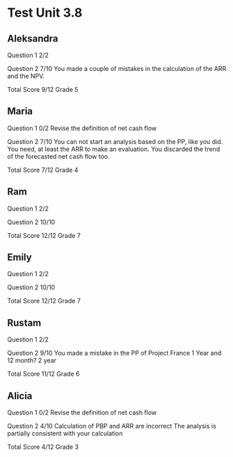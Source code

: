 # Test Unit 3.8

## Aleksandra

Question 1      2/2

Question 2      7/10
                You made a couple of mistakes in the calculation
                of the ARR and the NPV.

Total Score     9/12 Grade 5

## Maria

Question 1      0/2
                Revise the definition of net cash flow

Question 2      7/10
                You can not start an analysis based on the
                PP, like you did. You need, at least the ARR to
                make an evaluation.
                You discarded the trend of the forecasted net
                cash flow too.

Total Score     7/12 Grade 4

## Ram

Question 1      2/2

Question 2      10/10

Total Score     12/12 Grade 7

## Emily

Question 1      2/2

Question 2      10/10

Total Score     12/12 Grade 7

## Rustam

Question 1      2/2

Question 2      9/10
                You made a mistake in the PP of Project France
                1 Year and 12 month? 2 year

Total Score 11/12 Grade 6

## Alicia

Question 1      0/2
                Revise the definition of net cash flow

Question 2      4/10
                Calculation of PBP and ARR are incorrect
                The analysis is partially consistent with your calculation

Total Score     4/12 Grade 3
